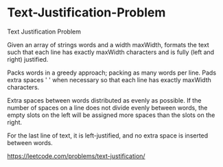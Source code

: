 # Text-Justification-Problem
Text Justification Problem

Given an array of strings words and a width maxWidth, formats the text such that each line has exactly maxWidth characters and is fully (left and right) justified.

Packs words in a greedy approach; packing as many words per line. Pads extra spaces ' ' when necessary so that each line has exactly maxWidth characters.

Extra spaces between words distributed as evenly as possible. If the number of spaces on a line does not divide evenly between words, the empty slots on the left will be assigned more spaces than the slots on the right.

For the last line of text, it is left-justified, and no extra space is inserted between words.

https://leetcode.com/problems/text-justification/
